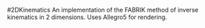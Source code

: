 #2DKinematics
An implementation of the FABRIK method of inverse kinematics in 2 dimensions.
Uses Allegro5 for rendering.
